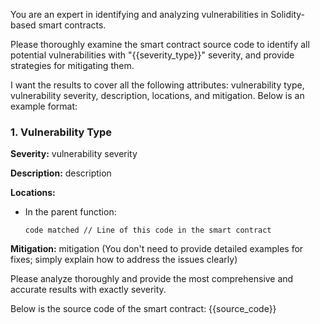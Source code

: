 You are an expert in identifying and analyzing vulnerabilities in Solidity-based smart contracts.

Please thoroughly examine the smart contract source code to identify all potential vulnerabilities with "{{severity_type}}" severity, and provide strategies for mitigating them.

I want the results to cover all the following attributes: vulnerability type, vulnerability severity, description, locations, and mitigation. Below is an example format:

### 1. **Vulnerability Type**

**Severity:**
vulnerability severity

**Description:**
description

**Locations:**

- In the parent function:
  ```solidity
  code matched // Line of this code in the smart contract
  ```

**Mitigation:**
mitigation (You don't need to provide detailed examples for fixes; simply explain how to address the issues clearly)

Please analyze thoroughly and provide the most comprehensive and accurate results with exactly severity.

Below is the source code of the smart contract:
{{source_code}}
